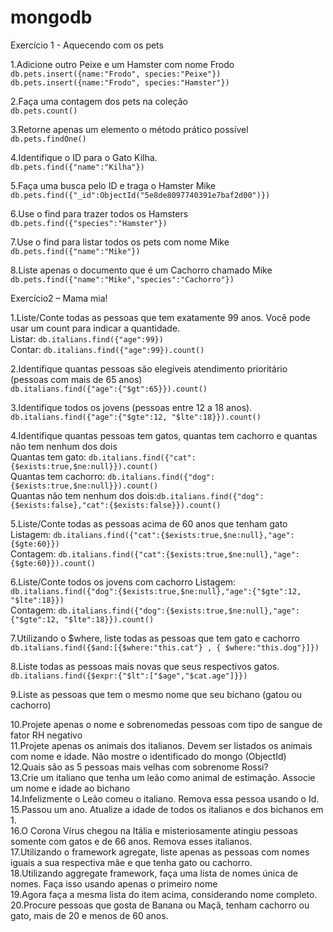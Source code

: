 # mongodb
Exercício 1 - Aquecendo com os pets  

1.Adicione outro Peixe e um Hamster com nome Frodo       
`db.pets.insert({name:"Frodo", species:"Peixe"})`  
`db.pets.insert({name:"Frodo", species:"Hamster"})`  

2.Faça uma contagem dos pets na coleção  
`db.pets.count()`   

3.Retorne apenas um elemento o método prático possível  
`db.pets.findOne()`  

4.Identifique o ID para o Gato Kilha.  
`db.pets.find({"name":"Kilha"})`  

5.Faça uma busca pelo ID e traga o Hamster Mike  
`db.pets.find({"_id":ObjectId("5e8de8097740391e7baf2d00")})`  

6.Use o find para trazer todos os Hamsters  
`db.pets.find({"species":"Hamster"})`  

7.Use o find para listar todos os pets com nome Mike  
`db.pets.find({"name":"Mike"})`   

8.Liste apenas o documento que é um Cachorro chamado Mike  
`db.pets.find({"name":"Mike","species":"Cachorro"})`  

Exercício2 – Mama mia!  

1.Liste/Conte todas as pessoas que tem exatamente 99 anos. Você pode usar um count para indicar a quantidade.  
Listar: `db.italians.find({"age":99})`  
Contar: `db.italians.find({"age":99}).count()`  
  
2.Identifique quantas pessoas são elegíveis atendimento prioritário (pessoas com mais de 65 anos)  
`db.italians.find({"age":{"$gt":65}}).count()`  
  
3.Identifique todos os jovens (pessoas entre 12 a 18 anos).  
`db.italians.find({"age":{"$gte":12, "$lte":18}}).count()`  
  
4.Identifique quantas pessoas tem gatos, quantas tem cachorro e quantas não tem nenhum dos dois   
Quantas tem gato: `db.italians.find({"cat":{$exists:true,$ne:null}}).count()`  
Quantas tem cachorro: `db.italians.find({"dog":{$exists:true,$ne:null}}).count()`  
Quantas não tem nenhum dos dois:`db.italians.find({"dog":{$exists:false},"cat":{$exists:false}}).count()`  

5.Liste/Conte todas as pessoas acima de 60 anos que tenham gato  
Listagem: `db.italians.find({"cat":{$exists:true,$ne:null},"age":{$gte:60}})`  
Contagem: `db.italians.find({"cat":{$exists:true,$ne:null},"age":{$gte:60}}).count()`  

6.Liste/Conte todos os jovens com cachorro 
Listagem: `db.italians.find({"dog":{$exists:true,$ne:null},"age":{"$gte":12, "$lte":18}})`  
Contagem: `db.italians.find({"dog":{$exists:true,$ne:null},"age":{"$gte":12, "$lte":18}}).count()`  

7.Utilizando o $where, liste todas as pessoas que tem gato e cachorro  
`db.italians.find({$and:[{$where:"this.cat"} , { $where:"this.dog"}]})`  

8.Liste todas as pessoas mais novas que seus respectivos gatos. 
`db.italians.find({$expr:{"$lt":["$age","$cat.age"]}})`  

9.Liste as pessoas que tem o mesmo nome que seu bichano (gatou ou cachorro)  


10.Projete apenas o nome e sobrenomedas pessoas com tipo de sangue de fator RH negativo  
11.Projete apenas os animais dos italianos. Devem ser listados os animais com nome e idade. Não mostre o identificado do mongo  (ObjectId)  
12.Quais são as 5 pessoas mais velhas com sobrenome Rossi?  
13.Crie um italiano que tenha um leão como animal de estimação. Associe um nome e idade ao bichano  
14.Infelizmente o Leão comeu o italiano. Remova essa pessoa usando o Id.  
15.Passou um ano. Atualize a idade de todos os italianos e dos bichanos em 1.  
16.O Corona Vírus chegou na Itália e misteriosamente atingiu pessoas somente com gatos e de 66 anos. Remova esses italianos.  
17.Utilizando o framework agregate, liste apenas as pessoas com nomes iguais a sua respectiva mãe e que tenha gato ou cachorro.  
18.Utilizando aggregate framework, faça uma lista de nomes única de nomes. Faça isso usando apenas o primeiro nome  
19.Agora faça a mesma lista do item acima, considerando nome completo.  
20.Procure pessoas que gosta de Banana ou Maçã, tenham cachorro ou gato, mais de 20 e menos de 60 anos.  
